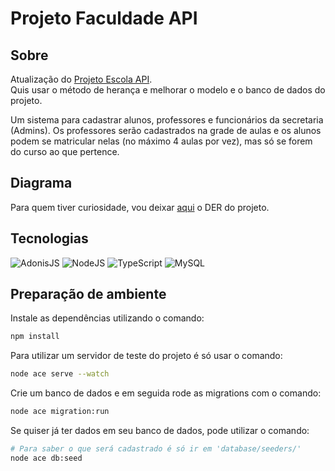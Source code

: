 # Projeto Faculdade API

## Sobre

Atualização do <a href="https://github.com/GustavoPendeza/projeto-escola-api">Projeto Escola API</a>. <br>
Quis usar o método de herança e melhorar o modelo e o banco de dados do projeto.

Um sistema para cadastrar alunos, professores e funcionários da secretaria (Admins). Os professores serão cadastrados na grade de aulas e os alunos podem se matricular nelas (no máximo 4 aulas por vez), mas só se forem do curso ao que pertence.

## Diagrama

Para quem tiver curiosidade, vou deixar <a href="https://user-images.githubusercontent.com/53589614/190512409-bef9d33c-05a4-426d-a84b-4265b3c71219.png" target="_blank">aqui</a> o DER do projeto.

## Tecnologias

<div>
    <img alt="AdonisJS" title="AdonisJS" src="https://img.shields.io/badge/adonis%20js-220052?style=for-the-badge&logo=adonisjs&logoColor=white">
    <img alt="NodeJS" title="NodeJS" src="https://img.shields.io/badge/Node.js-339933?style=for-the-badge&logo=nodedotjs&logoColor=white">
    <img alt="TypeScript" title="TypeScript" src="https://img.shields.io/badge/TypeScript-007ACC?style=for-the-badge&logo=typescript&logoColor=white">
    <img alt="MySQL" title="MySQL" src="https://img.shields.io/badge/MySQL-005C84?style=for-the-badge&logo=mysql&logoColor=white">
</div>

## Preparação de ambiente

Instale as dependências utilizando o comando:

```bash
npm install
```

Para utilizar um servidor de teste do projeto é só usar o comando: 

```bash
node ace serve --watch
```

Crie um banco de dados e em seguida rode as migrations com o comando: 

```bash
node ace migration:run
```

Se quiser já ter dados em seu banco de dados, pode utilizar o comando: 

```bash
# Para saber o que será cadastrado é só ir em 'database/seeders/'
node ace db:seed
```